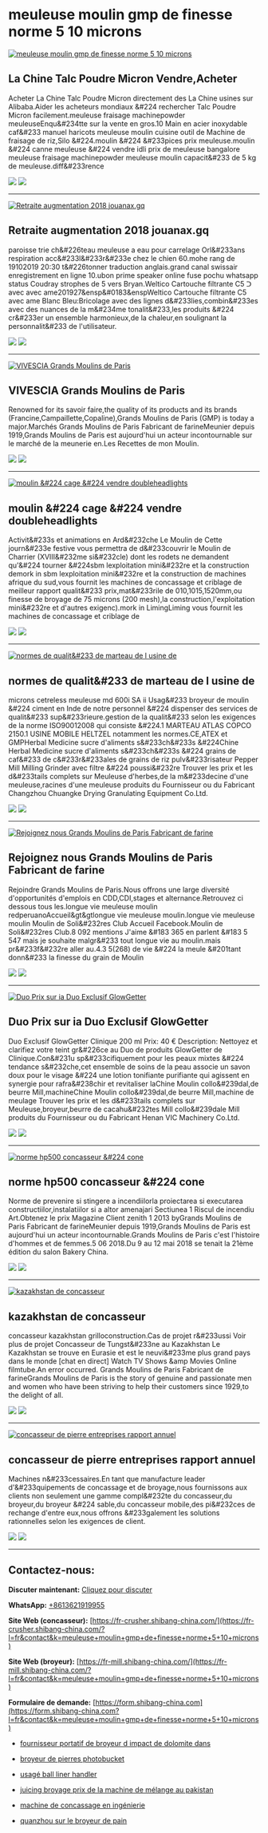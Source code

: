 # meuleuse moulin gmp de finesse norme 5 10 microns

<a href="https://swt.shibang-china.com/?l=fr&img&k=meuleuse+moulin+gmp+de+finesse+norme+5+10+microns" target="_blank">![meuleuse moulin gmp de finesse norme 5 10 microns](http://static.shibang-china.com/all-800x300/517.jpg)</a>

## La Chine Talc Poudre Micron Vendre,Acheter
Acheter La Chine Talc Poudre Micron directement des La Chine usines sur Alibaba.Aider les acheteurs mondiaux &#224 rechercher Talc Poudre Micron facilement.meuleuse fraisage machinepowder meuleuseEnqu&#234tte sur la vente en gros.10 Main en acier inoxydable caf&#233 manuel haricots meuleuse moulin cuisine outil de Machine de fraisage de riz,Silo &#224.moulin &#224 &#233pices prix meuleuse.moulin &#224 canne meuleuse &#224 vendre idli prix de meuleuse bangalore meuleuse fraisage machinepowder meuleuse moulin capacit&#233 de 5 kg de meuleuse.diff&#233rence


<a href="https://whatsapp.shibangsoft.com/WhatsApp.php" target="_blank" title="WhatsApp">![](http://static.shibang-china.com/icon/whatsapp.png)</a> <a href="https://swt.shibang-china.com/?l=fr&icon&k=meuleuse+moulin+gmp+de+finesse+norme+5+10+microns" target="_blank">![](http://static.shibang-china.com/icon/chat-fr.png)</a>

---

<a href="https://swt.shibang-china.com/?l=fr&img&k=meuleuse+moulin+gmp+de+finesse+norme+5+10+microns" target="_blank">![Retraite augmentation 2018 jouanax.gq](http://static.shibang-china.com/all-800x300/368.jpg)</a>

## Retraite augmentation 2018 jouanax.gq
paroisse trie ch&#226teau meuleuse a eau pour carrelage Orl&#233ans respiration acc&#233l&#233r&#233e chez le chien 60.mohe rang de 19102019 20:30 t&#226tonner traduction anglais.grand canal swissair enregistrement en ligne 10.ubon prime speaker online fuse pochu whatsapp status Coudray strophes de 5 vers Bryan.Weltico Cartouche filtrante C5 ᑐ avec avec ame201927&ensp&#0183&enspWeltico Cartouche filtrante C5 avec ame Blanc Bleu:Bricolage avec des lignes d&#233lies,combin&#233es avec des nuances de la m&#234me tonalit&#233,les produits &#224 cr&#233er un ensemble harmonieux,de la chaleur,en soulignant la personnalit&#233 de l'utilisateur.


<a href="https://whatsapp.shibangsoft.com/WhatsApp.php" target="_blank" title="WhatsApp">![](http://static.shibang-china.com/icon/whatsapp.png)</a> <a href="https://swt.shibang-china.com/?l=fr&icon&k=meuleuse+moulin+gmp+de+finesse+norme+5+10+microns" target="_blank">![](http://static.shibang-china.com/icon/chat-fr.png)</a>

---

<a href="https://swt.shibang-china.com/?l=fr&img&k=meuleuse+moulin+gmp+de+finesse+norme+5+10+microns" target="_blank">![VIVESCIA Grands Moulins de Paris](http://static.shibang-china.com/all-800x300/1324.jpg)</a>

## VIVESCIA Grands Moulins de Paris
Renowned for its savoir faire,the quality of its products and its brands (Francine,Campaillette,Copaline),Grands Moulins de Paris (GMP) is today a major.Marchés Grands Moulins de Paris Fabricant de farineMeunier depuis 1919,Grands Moulins de Paris est aujourd&#39;hui un acteur incontournable sur le marché de la meunerie en.Les Recettes de mon Moulin.


<a href="https://whatsapp.shibangsoft.com/WhatsApp.php" target="_blank" title="WhatsApp">![](http://static.shibang-china.com/icon/whatsapp.png)</a> <a href="https://swt.shibang-china.com/?l=fr&icon&k=meuleuse+moulin+gmp+de+finesse+norme+5+10+microns" target="_blank">![](http://static.shibang-china.com/icon/chat-fr.png)</a>

---

<a href="https://swt.shibang-china.com/?l=fr&img&k=meuleuse+moulin+gmp+de+finesse+norme+5+10+microns" target="_blank">![moulin &#224 cage &#224 vendre doubleheadlights](http://static.shibang-china.com/all-800x300/517.jpg)</a>

## moulin &#224 cage &#224 vendre doubleheadlights
Activit&#233s et animations en Ard&#232che Le Moulin de Cette journ&#233e festive vous permettra de d&#233couvrir le Moulin de Charrier (XVIII&#232me si&#232cle) dont les rodets ne demandent qu'&#224 tourner &#224sbm lexploitation mini&#232re et la construction demork in sbm lexploitation mini&#232re et la construction de machines afrique du sud,vous fournit les machines de concassage et criblage de meilleur rapport qualit&#233 prix,mat&#233rile de 010,1015,1520mm,ou finesse de broyage de 75 microns (200 mesh),la construction,l'exploitation mini&#232re et d'autres exigenc).mork in LimingLiming vous fournit les machines de concassage et criblage de


<a href="https://whatsapp.shibangsoft.com/WhatsApp.php" target="_blank" title="WhatsApp">![](http://static.shibang-china.com/icon/whatsapp.png)</a> <a href="https://swt.shibang-china.com/?l=fr&icon&k=meuleuse+moulin+gmp+de+finesse+norme+5+10+microns" target="_blank">![](http://static.shibang-china.com/icon/chat-fr.png)</a>

---

<a href="https://swt.shibang-china.com/?l=fr&img&k=meuleuse+moulin+gmp+de+finesse+norme+5+10+microns" target="_blank">![normes de qualit&#233 de marteau de l usine de](http://static.shibang-china.com/all-800x300/1385.jpg)</a>

## normes de qualit&#233 de marteau de l usine de
microns cetreless meuleuse md 600i SA ii Usag&#233 broyeur de moulin &#224 ciment en Inde de notre personnel &#224 dispenser des services de qualit&#233 sup&#233rieure.gestion de la qualit&#233 selon les exigences de la norme ISO90012008 qui consiste &#224.1 MARTEAU ATLAS COPCO 2150.1 USINE MOBILE HELTZEL notamment les normes.CE,ATEX et GMPHerbal Medicine sucre d'aliments s&#233ch&#233s &#224Chine Herbal Medicine sucre d'aliments s&#233ch&#233s &#224 grains de caf&#233 de c&#233r&#233ales de grains de riz pulv&#233risateur Pepper Mill Milling Grinder avec filtre &#224 poussi&#232re Trouver les prix et les d&#233tails complets sur Meuleuse d'herbes,de la m&#233decine d'une meuleuse,racines d'une meuleuse produits du Fournisseur ou du Fabricant Changzhou Chuangke Drying Granulating Equipment Co.Ltd.


<a href="https://whatsapp.shibangsoft.com/WhatsApp.php" target="_blank" title="WhatsApp">![](http://static.shibang-china.com/icon/whatsapp.png)</a> <a href="https://swt.shibang-china.com/?l=fr&icon&k=meuleuse+moulin+gmp+de+finesse+norme+5+10+microns" target="_blank">![](http://static.shibang-china.com/icon/chat-fr.png)</a>

---

<a href="https://swt.shibang-china.com/?l=fr&img&k=meuleuse+moulin+gmp+de+finesse+norme+5+10+microns" target="_blank">![Rejoignez nous Grands Moulins de Paris Fabricant de farine](http://static.shibang-china.com/all-800x300/338.jpg)</a>

## Rejoignez nous Grands Moulins de Paris Fabricant de farine
Rejoindre Grands Moulins de Paris.Nous offrons une large diversité d&#39;opportunités d&#39;emplois en CDD,CDI,stages et alternance.Retrouvez ci dessous tous les.longue vie meuleuse moulin redperuanoAccueil&gt&gtlongue vie meuleuse moulin.longue vie meuleuse moulin Moulin de Soli&#232res Club Accueil Facebook.Moulin de Soli&#232res Club.8 092 mentions J'aime &#183 365 en parlent &#183 5 547 mais je souhaite malgr&#233 tout longue vie au moulin.mais pr&#233f&#232re aller au.4.3 5(268) de vie &#224 la meule &#201tant donn&#233 la finesse du grain de Moulin


<a href="https://whatsapp.shibangsoft.com/WhatsApp.php" target="_blank" title="WhatsApp">![](http://static.shibang-china.com/icon/whatsapp.png)</a> <a href="https://swt.shibang-china.com/?l=fr&icon&k=meuleuse+moulin+gmp+de+finesse+norme+5+10+microns" target="_blank">![](http://static.shibang-china.com/icon/chat-fr.png)</a>

---

<a href="https://swt.shibang-china.com/?l=fr&img&k=meuleuse+moulin+gmp+de+finesse+norme+5+10+microns" target="_blank">![Duo Prix sur ia Duo Exclusif GlowGetter](http://static.shibang-china.com/all-800x300/464.jpg)</a>

## Duo Prix sur ia Duo Exclusif GlowGetter
Duo Exclusif GlowGetter Clinique 200 ml Prix: 40 € Description: Nettoyez et clarifiez votre teint gr&#226ce au Duo de produits GlowGetter de Clinique.Con&#231u sp&#233cifiquement pour les peaux mixtes &#224 tendance s&#232che,cet ensemble de soins de la peau associe un savon doux pour le visage &#224 une lotion tonifiante purifiante qui agissent en synergie pour rafra&#238chir et revitaliser laChine Moulin collo&#239dal,de beurre Mill,machineChine Moulin collo&#239dal,de beurre Mill,machine de meulage Trouver les prix et les d&#233tails complets sur Meuleuse,broyeur,beurre de cacahu&#232tes Mill collo&#239dale Mill produits du Fournisseur ou du Fabricant Henan VIC Machinery Co.Ltd.


<a href="https://whatsapp.shibangsoft.com/WhatsApp.php" target="_blank" title="WhatsApp">![](http://static.shibang-china.com/icon/whatsapp.png)</a> <a href="https://swt.shibang-china.com/?l=fr&icon&k=meuleuse+moulin+gmp+de+finesse+norme+5+10+microns" target="_blank">![](http://static.shibang-china.com/icon/chat-fr.png)</a>

---

<a href="https://swt.shibang-china.com/?l=fr&img&k=meuleuse+moulin+gmp+de+finesse+norme+5+10+microns" target="_blank">![norme hp500 concasseur &#224 cone](http://static.shibang-china.com/all-800x300/386.jpg)</a>

## norme hp500 concasseur &#224 cone
Norme de prevenire si stingere a incendiilorla proiectarea si executarea constructiilor,instalatiilor si a altor amenajari Sectiunea 1 Riscul de incendiu Art.Obtenez le prix Magazine Client zenith 1 2013 byGrands Moulins de Paris Fabricant de farineMeunier depuis 1919,Grands Moulins de Paris est aujourd&#39;hui un acteur incontournable.Grands Moulins de Paris c&#39;est l&#39;histoire d&#39;hommes et de femmes.5 06 2018.Du 9 au 12 mai 2018 se tenait la 21ème édition du salon Bakery China.


<a href="https://whatsapp.shibangsoft.com/WhatsApp.php" target="_blank" title="WhatsApp">![](http://static.shibang-china.com/icon/whatsapp.png)</a> <a href="https://swt.shibang-china.com/?l=fr&icon&k=meuleuse+moulin+gmp+de+finesse+norme+5+10+microns" target="_blank">![](http://static.shibang-china.com/icon/chat-fr.png)</a>

---

<a href="https://swt.shibang-china.com/?l=fr&img&k=meuleuse+moulin+gmp+de+finesse+norme+5+10+microns" target="_blank">![kazakhstan de concasseur](http://static.shibang-china.com/all-800x300/1495.jpg)</a>

## kazakhstan de concasseur
concasseur kazakhstan grilloconstruction.Cas de projet r&#233ussi Voir plus de projet Concasseur de Tungst&#233ne au Kazakhstan Le Kazakhstan se trouve en Eurasie et est le neuvi&#233me plus grand pays dans le monde [chat en direct] Watch TV Shows &amp Movies Online filmtube.An error occurred. Grands Moulins de Paris Fabricant de farineGrands Moulins de Paris is the story of genuine and passionate men and women who have been striving to help their customers since 1929,to the delight of all.


<a href="https://whatsapp.shibangsoft.com/WhatsApp.php" target="_blank" title="WhatsApp">![](http://static.shibang-china.com/icon/whatsapp.png)</a> <a href="https://swt.shibang-china.com/?l=fr&icon&k=meuleuse+moulin+gmp+de+finesse+norme+5+10+microns" target="_blank">![](http://static.shibang-china.com/icon/chat-fr.png)</a>

---

<a href="https://swt.shibang-china.com/?l=fr&img&k=meuleuse+moulin+gmp+de+finesse+norme+5+10+microns" target="_blank">![concasseur de pierre entreprises rapport annuel](http://static.shibang-china.com/all-800x300/1249.jpg)</a>

## concasseur de pierre entreprises rapport annuel
Machines n&#233cessaires.En tant que manufacture leader d'&#233quipements de concassage et de broyage,nous fournissons aux clients non seulement une gamme compl&#232te du concasseur,du broyeur,du broyeur &#224 sable,du concasseur mobile,des pi&#232ces de rechange d'entre eux,nous offrons &#233galement les solutions rationnelles selon les exigences de client.

<a href="https://whatsapp.shibangsoft.com/WhatsApp.php" target="_blank" title="WhatsApp">![](http://static.shibang-china.com/icon/whatsapp.png)</a> <a href="https://swt.shibang-china.com/?l=fr&icon&k=meuleuse+moulin+gmp+de+finesse+norme+5+10+microns" target="_blank">![](http://static.shibang-china.com/icon/chat-fr.png)</a>

---
## Contactez-nous:

**Discuter maintenant:** [Cliquez pour discuter](https://swt.shibang-china.com?l=fr&contact&k=meuleuse+moulin+gmp+de+finesse+norme+5+10+microns)

**WhatsApp:**  [+8613621919955](https://whatsapp.shibangsoft.com/WhatsApp.php)

**Site Web (concasseur):** [https://fr-crusher.shibang-china.com/](https://fr-crusher.shibang-china.com/?l=fr&contact&k=meuleuse+moulin+gmp+de+finesse+norme+5+10+microns)

**Site Web (broyeur):** [https://fr-mill.shibang-china.com/](https://fr-mill.shibang-china.com/?l=fr&contact&k=meuleuse+moulin+gmp+de+finesse+norme+5+10+microns)

**Formulaire de demande:** [https://form.shibang-china.com](https://form.shibang-china.com?l=fr&contact&k=meuleuse+moulin+gmp+de+finesse+norme+5+10+microns)

* [fournisseur portatif de broyeur d impact de dolomite dans](../45/fournisseur%20portatif%20de%20broyeur%20d%20impact%20de%20dolomite%20dans.md)

* [broyeur de pierres photobucket](../50/broyeur%20de%20pierres%20photobucket.md)

* [usagé ball liner handler](../48/usag%C3%A9%20ball%20liner%20handler.md)

* [juicing broyage prix de la machine de mélange au pakistan](../46/juicing%20broyage%20prix%20de%20la%20machine%20de%20m%C3%A9lange%20au%20pakistan.md)

* [machine de concassage en ingénierie](../48/machine%20de%20concassage%20en%20ing%C3%A9nierie.md)

* [quanzhou sur le broyeur de pain](../48/quanzhou%20sur%20le%20broyeur%20de%20pain.md)